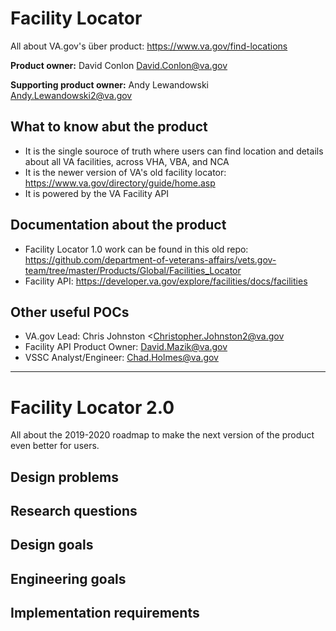 # Facility Locator

All about VA.gov's über product: <https://www.va.gov/find-locations>

**Product owner:** David Conlon <David.Conlon@va.gov>

**Supporting product owner:** Andy Lewandowski <Andy.Lewandowski2@va.gov>

## What to know abut the product

- It is the single souroce of truth where users can find location and details about all VA facilities, across VHA, VBA, and NCA
- It is the newer version of VA's old facility locator: <https://www.va.gov/directory/guide/home.asp>
- It is powered by the VA Facility API

## Documentation about the product

- Facility Locator 1.0 work can be found in this old repo: <https://github.com/department-of-veterans-affairs/vets.gov-team/tree/master/Products/Global/Facilities_Locator>
- Facility API: <https://developer.va.gov/explore/facilities/docs/facilities>

## Other useful POCs

- VA.gov Lead: Chris Johnston <<Christopher.Johnston2@va.gov>
- Facility API Product Owner: <David.Mazik@va.gov>
- VSSC Analyst/Engineer: <Chad.Holmes@va.gov>

-----
# Facility Locator 2.0

All about the 2019-2020 roadmap to make the next version of the product even better for users.

## Design problems

## Research questions

## Design goals

## Engineering goals

## Implementation requirements
